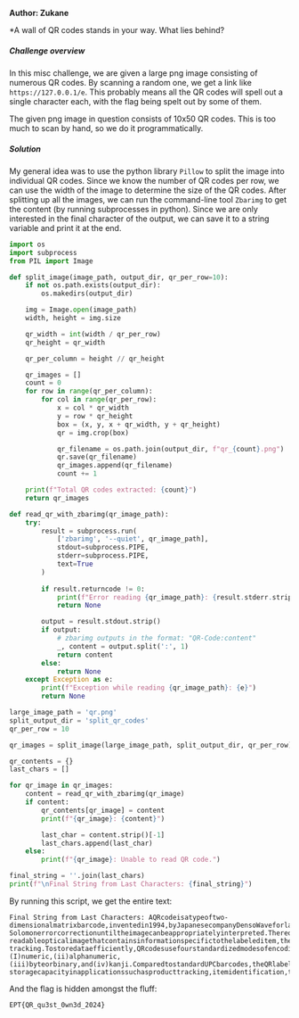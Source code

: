 **Author: Zukane**

*A wall of QR codes stands in your way. What lies behind?

##### Challenge overview

In this misc challenge, we are given a large png image consisting of numerous QR codes. By scanning a random one, we get a link like `https://127.0.0.1/e`. This probably means all the QR codes will spell out a single character each, with the flag being spelt out by some of them.

The given png image in question consists of 10x50 QR codes. This is too much to scan by hand, so we do it programmatically.

##### Solution

My general idea was to use the python library ``Pillow`` to split the image into individual QR codes. Since we know the number of QR codes per row, we can use the width of the image to determine the size of the QR codes. After splitting up all the images, we can run the command-line tool ``Zbarimg`` to get the content (by running subprocesses in python). Since we are only interested in the final character of the output, we can save it to a string variable and print it at the end.

```python
import os
import subprocess
from PIL import Image

def split_image(image_path, output_dir, qr_per_row=10):
    if not os.path.exists(output_dir):
        os.makedirs(output_dir)

    img = Image.open(image_path)
    width, height = img.size

    qr_width = int(width / qr_per_row)
    qr_height = qr_width 

    qr_per_column = height // qr_height

    qr_images = []
    count = 0
    for row in range(qr_per_column):
        for col in range(qr_per_row):
            x = col * qr_width
            y = row * qr_height
            box = (x, y, x + qr_width, y + qr_height)
            qr = img.crop(box)

            qr_filename = os.path.join(output_dir, f"qr_{count}.png")
            qr.save(qr_filename)
            qr_images.append(qr_filename)
            count += 1

    print(f"Total QR codes extracted: {count}")
    return qr_images

def read_qr_with_zbarimg(qr_image_path):
    try:
        result = subprocess.run(
            ['zbarimg', '--quiet', qr_image_path],
            stdout=subprocess.PIPE,
            stderr=subprocess.PIPE,
            text=True
        )
        
        if result.returncode != 0:
            print(f"Error reading {qr_image_path}: {result.stderr.strip()}")
            return None

        output = result.stdout.strip()
        if output:
            # zbarimg outputs in the format: "QR-Code:content"
            _, content = output.split(':', 1)
            return content
        else:
            return None
    except Exception as e:
        print(f"Exception while reading {qr_image_path}: {e}")
        return None

large_image_path = 'qr.png' 
split_output_dir = 'split_qr_codes'
qr_per_row = 10 

qr_images = split_image(large_image_path, split_output_dir, qr_per_row)

qr_contents = {}
last_chars = [] 

for qr_image in qr_images:
    content = read_qr_with_zbarimg(qr_image)
    if content:
        qr_contents[qr_image] = content
        print(f"{qr_image}: {content}")

        last_char = content.strip()[-1] 
        last_chars.append(last_char)
    else:
        print(f"{qr_image}: Unable to read QR code.")

final_string = ''.join(last_chars)
print(f"\nFinal String from Last Characters: {final_string}")
```

By running this script, we get the entire text:

```
Final String from Last Characters: AQRcodeisatypeoftwo-dimensionalmatrixbarcode,inventedin1994,byJapanesecompanyDensoWaveforlabellingautomobileparts.Itfeaturesblacksquaresonawhitebackgroundwithfiducialmarkers,readablebyimagingdeviceslikecameras,andprocessedusingReed–Solomonerrorcorrectionuntiltheimagecanbeappropriatelyinterpreted.TherequireddataarethenextractedfrompatternsthatarepresentinboththehorizontalandtheverticalcomponentsoftheQRimageWhereasabarcodeisamachine-readableopticalimagethatcontainsinformationspecifictothelabeleditem,theQRcodecontainsthedataforalocator,anidentifier,andweb-tracking.Tostoredataefficiently,QRcodesusefourstandardizedmodesofencoding:(I)numeric,(ii)alphanumeric,(iii)byteorbinary,and(iv)kanji.ComparedtostandardUPCbarcodes,theQRlabelingsystemwasappliedbeyondtheautomobileindustrybecauseoffasterreadingEPT{QR_qu3st_0wn3d_2024}oftheopticalimageandgreaterdata-storagecapacityinapplicationssuchasproducttracking,itemidentification,timetracking,documentmanagement,andgeneralmarketing.it
```

And the flag is hidden amongst the fluff:

`EPT{QR_qu3st_0wn3d_2024}`